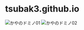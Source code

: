 # tsubak3.github.io

<img alt="かやのドミノ01" src="https://raw.github.com/wiki/tsubak3/tsubak3.github.io/movie/domino01.mp4" />
<img alt="かやのドミノ02" src="https://raw.github.com/wiki/tsubak3/tsubak3.github.io/movie/domino02.mp4" />
